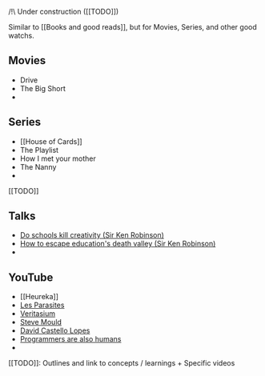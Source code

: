 /!\\ Under construction ([[TODO]])

Similar to [[Books and good reads]], but for Movies, Series, and other good watchs.

## Movies

- Drive
- The Big Short
- 

## Series

- [[House of Cards]]
- The Playlist
- How I met your mother
- The Nanny
- 

[[TODO]]

## Talks

- [Do schools kill creativity (Sir Ken Robinson)](https://www.ted.com/talks/sir_ken_robinson_do_schools_kill_creativity)
- [How to escape education's death valley (Sir Ken Robinson)](https://www.ted.com/talks/sir_ken_robinson_how_to_escape_education_s_death_valley)
- 

## YouTube

- [[Heureka]]
- [Les Parasites](https://www.youtube.com/@LesParasitesFilms)
- [Veritasium](https://www.youtube.com/@veritasium)
- [Steve Mould](https://www.youtube.com/@SteveMould)
- [David Castello Lopes](https://www.youtube.com/@DavidCastelloLopesLINTEGRALE)
- [Programmers are also humans](https://www.youtube.com/@programmersarealsohuman5909)
- 

[[TODO]]: Outlines and link to concepts / learnings + Specific videos